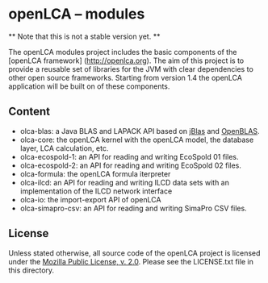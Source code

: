 openLCA – modules
=================

** Note that this is not a stable version yet. **

The openLCA modules project includes the basic components of the [openLCA framework]
(http://openlca.org). The aim of this project is to provide a reusable set of libraries 
for the JVM with clear dependencies to other open source frameworks. Starting from 
version 1.4 the openLCA application will be built on of these components.

Content
-------
* olca-blas: a Java BLAS and LAPACK API based on [jBlas](http://mikiobraun.github.io/jblas/)
  and [OpenBLAS](http://xianyi.github.io/OpenBLAS/).
* olca-core: the openLCA kernel with the openLCA model, the database layer, LCA calculation,
  etc.
* olca-ecospold-1: an API for reading and writing EcoSpold 01 files.
* olca-ecospold-2: an API for reading and writing EcoSpold 02 files.
* olca-formula: the openLCA formula iterpreter
* olca-ilcd: an API for reading and writing ILCD data sets with an implementation of the ILCD
  network interface
* olca-io: the import-export API of openLCA
* olca-simapro-csv: an API for reading and writing SimaPro CSV files. 



License
-------
Unless stated otherwise, all source code of the openLCA project is licensed under the 
[Mozilla Public License, v. 2.0](http://mozilla.org/MPL/2.0/). Please see the LICENSE.txt
file in this directory.
 
